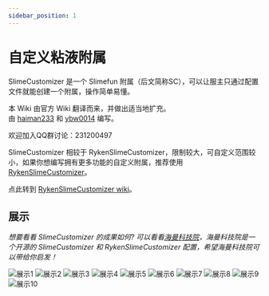 ```yaml
---
sidebar_position: 1
---
```


# 自定义粘液附属

SlimeCustomizer 是一个 Slimefun 附属（后文简称SC），可以让服主只通过配置文件就能创建一个附属，操作简单易懂。

本 Wiki 由官方 Wiki 翻译而来，并做出适当地扩充。  
由 [haiman233](https://github.com/haiman233) 和 [ybw0014](https://github.com/ybw0014) 编写。

欢迎加入QQ群讨论：231200497

SlimeCustomizer 相较于 RykenSlimeCustomizer，限制较大，可自定义范围较小，如果你想编写拥有更多功能的自定义附属，推荐使用 [RykenSlimeCustomizer](https://github.com/SlimefunReloadingProject/RykenSlimeCustomizer)。

点此转到 [RykenSlimeCustomizer wiki](https://rsc.himcs.top)。

## 展示

*想要看看 SlimeCustomizer 的成果如何?  可以看看[海曼科技院](https://github.com/haiman233/HaimanTech2)，海曼科技院是一个开源的 SlimeCustomizer 和 RykenSlimeCustomizer 配置，希望海曼科技院可以带给你启发！*

![展示1](https://user-images.githubusercontent.com/83174104/163699938-8d7c0084-34fd-4d99-9d77-b2454c883669.png)
![展示2](https://user-images.githubusercontent.com/83174104/163699824-97081e94-e31c-4f55-a5a4-3a66e2b68484.png)
![展示3](https://user-images.githubusercontent.com/83174104/163699843-7ee4bbfb-ee2d-44b4-9a96-416ecbf61b0d.png)
![展示4](https://user-images.githubusercontent.com/83174104/163699853-cca04258-617a-4f77-9457-b523761b34a9.png)
![展示5](https://user-images.githubusercontent.com/83174104/163699856-e2736a6d-0503-47e2-be6f-0e0d5a756133.png)
![展示6](https://user-images.githubusercontent.com/83174104/163699865-77285c5b-6b5b-4f0e-b313-40a5d8c1f20f.png)
![展示7](https://user-images.githubusercontent.com/83174104/163699875-bda248e5-cd88-40be-bd5e-61baa083c2d5.png)
![展示8](https://user-images.githubusercontent.com/83174104/163699896-fa55a9ef-499d-4f81-b9f6-76690414eed1.png)
![展示9](https://user-images.githubusercontent.com/83174104/163699903-f654c562-048e-48b0-83a8-8f128e9f5fce.png)
![展示10](https://user-images.githubusercontent.com/83174104/163699914-a885184e-53f5-4adb-9da8-f49600f48a50.png)
